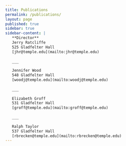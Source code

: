 ```yaml
---
title: Publications
permalink: /publications/
layout: page
published: true
sidebar: true
sidebar-content: |  
   **Director**
   Jerry Ratcliffe    
   525 Gladfelter Hall        
   [jhr@temple.edu](mailto:jhr@temple.edu)        
   
   ___
   
   Jennifer Wood  
   548 Gladfelter Hall   
   [woodj@temple.edu](mailto:woodj@temple.edu)  
   
   ___
   
   Elizabeth Groff  
   531 Gladfelter Hall     
   [groff@temple.edu](mailto:groff@temple.edu)  
   
   ___
   
   Ralph Taylor  
   537 Gladfelter Hall     
   [rbrecken@temple.edu](mailto:rbrecken@temple.edu)  
---
```

